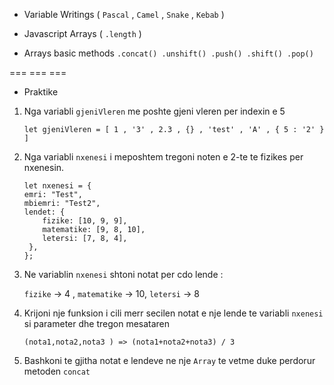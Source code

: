 - Variable Writings ( `Pascal` , `Camel` , `Snake` , `Kebab` )

- Javascript Arrays ( `.length` )

- Arrays basic methods `.concat() .unshift() .push() .shift() .pop()`

=== === ===

- Praktike

1.  Nga variabli `gjeniVleren` me poshte gjeni vleren per indexin e 5

        let gjeniVleren = [ 1 , '3' , 2.3 , {} , 'test' , 'A' , { 5 : '2' } ]

2.  Nga variabli `nxenesi` i meposhtem tregoni noten e 2-te te fizikes per nxenesin.

        let nxenesi = {
        emri: "Test",
        mbiemri: "Test2",
        lendet: {
            fizike: [10, 9, 9],
            matematike: [9, 8, 10],
            letersi: [7, 8, 4],
         },
        };

3.  Ne variablin `nxenesi` shtoni notat per cdo lende :

    `fizike` -> 4 , `matematike` -> 10, `letersi` -> 8

4.  Krijoni nje funksion i cili merr secilen notat e nje lende te variabli `nxenesi` si parameter dhe tregon mesataren

        (nota1,nota2,nota3 ) => (nota1+nota2+nota3) / 3

5.  Bashkoni te gjitha notat e lendeve ne nje `Array` te vetme duke perdorur metoden `concat`
